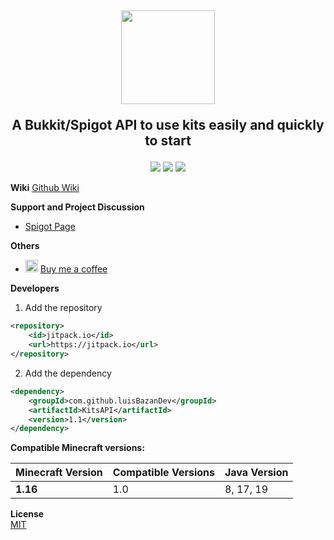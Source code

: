 <h2 align="center">
<img src="https://github.com/luisBazanDev/KitsAPI/blob/main/assets/banner.png" height="150" align="center"></img>

  <p align="center">A Bukkit/Spigot API to use kits easily and quickly to start</p>
</h2>

<div align="center">

[![](https://img.shields.io/github/v/release/luisBazanDev/KitsAPI?label=Version)](https://github.com/luisBazanDev/KitsAPI/releases)
[![](https://img.shields.io/github/license/luisbazandev/KitsAPI)](https://github.com/luisBazanDev/KitsAPI/blob/main/LICENSE)
[![](https://jitpack.io/v/luisBazanDev/KitsAPI.svg)](https://jitpack.io/#luisBazanDev/KitsAPI)
</div>

**Wiki**
[Github Wiki](https://github.com/luisBazanDev/KitsAPI/wiki/Getting-started)

**Support and Project Discussion**
- [Spigot Page](https://www.spigotmc.org/resources/api-kitsapi.109105/)

**Others**
- <img width="20px" src="https://github.githubassets.com/images/modules/site/icons/funding_platforms/ko_fi.svg"></img> [Buy me a coffee](https://ko-fi.com/luisbazandev)

**Developers**

1. Add the repository
```xml
<repository>
    <id>jitpack.io</id>
    <url>https://jitpack.io</url>
</repository>
```

2. Add the dependency
```xml
<dependency>
    <groupId>com.github.luisBazanDev</groupId>
    <artifactId>KitsAPI</artifactId>
    <version>1.1</version>
</dependency>
```

**Compatible Minecraft versions:**

| Minecraft Version | Compatible Versions | Java Version |
|-------------------|---------------------|--------------|
| **1.16**          | 1.0                 | 8, 17, 19    |

**License**<br>
[MIT](https://github.com/luisBazanDev/KitsAPI/blob/main/LICENSE)